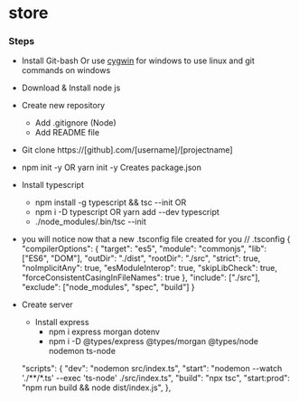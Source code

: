 # store

### Steps 
- Install Git-bash Or use [cygwin](#https://www.cygwin.com/) for windows to use linux and git commands on windows
- Download & Install node js
- Create new repository
    - Add .gitignore (Node)
    - Add README file
- Git clone https://[github].com/[username]/[projectname]
- npm init -y OR yarn init -y Creates package.json
- Install typescript
    - npm install -g typescript && tsc --init
    OR
    - npm i -D typescript OR yarn add --dev typescript
    - ./node_modules/.bin/tsc --init
- you will notice now that a new .tsconfig file created for you
    // .tsconfig
    {
        "compilerOptions": {
        "target": "es5",
        "module": "commonjs",
        "lib": ["ES6", "DOM"],
        "outDir": "./dist",
        "rootDir": "./src",
        "strict": true,
        "noImplicitAny": true,
        "esModuleInterop": true,
        "skipLibCheck": true,
        "forceConsistentCasingInFileNames": true
        },
        "include": ["./src"],
        "exclude": ["node_modules", "spec", "build"]
    }

- Create server
    - Install express
        - npm i express morgan dotenv
        - npm i -D @types/express @types/morgan @types/node nodemon ts-node


    "scripts": {
        "dev": "nodemon src/index.ts",
        "start": "nodemon --watch './**/*.ts' --exec 'ts-node' ./src/index.ts", 
        "build": "npx tsc",
        "start:prod": "npm run build && node dist/index.js",
    },